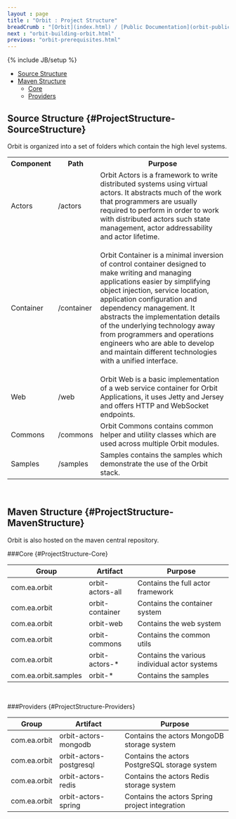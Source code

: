 ```yaml
---
layout : page
title : "Orbit : Project Structure"
breadCrumb : "[Orbit](index.html) / [Public Documentation](orbit-public-documentation.html) / [Getting Started](orbit-getting-started.html)"
next : "orbit-building-orbit.html"
previous: "orbit-prerequisites.html"
---
```

{% include JB/setup %}



-  [Source Structure](#ProjectStructure-SourceStructure)
-  [Maven Structure](#ProjectStructure-MavenStructure)
    -  [Core](#ProjectStructure-Core)
    -  [Providers](#ProjectStructure-Providers)



Source Structure {#ProjectStructure-SourceStructure}
----------


Orbit is organized into a set of folders which contain the high level systems.


<table>
<tr><th> Component </th><th> Path </th><th> Purpose </th></tr>
<tr><td> Actors </td><td> /actors </td><td> Orbit Actors is a framework to write distributed systems using virtual actors. It abstracts much of the work that programmers are usually required to perform in order to work with distributed actors such state management, actor addressability and actor lifetime.  </td></tr>
<tr><td> Container </td><td> /container </td><td>

Orbit Container is a minimal inversion of control container designed to make writing and managing applications easier by simplifying object injection, service location, application configuration and dependency management. It abstracts the implementation details of the underlying technology away from programmers and operations engineers who are able to develop and maintain different technologies with a unified interface. 

 </td></tr>
<tr><td> Web </td><td> /web </td><td> Orbit Web is a basic implementation of a web service container for Orbit Applications, it uses Jetty and Jersey and offers HTTP and WebSocket endpoints. </td></tr>
<tr><td> Commons </td><td> /commons </td><td> Orbit Commons contains common helper and utility classes which are used across multiple Orbit modules. </td></tr>
<tr><td> Samples </td><td> /samples </td><td> Samples contains the samples which demonstrate the use of the Orbit stack. </td></tr>
</table>


 


Maven Structure {#ProjectStructure-MavenStructure}
----------


Orbit is also hosted on the maven central repository.


###Core {#ProjectStructure-Core}


| Group | Artifact | Purpose |
|-------|----------|---------|
| com.ea.orbit | orbit-actors-all | Contains the full actor framework |
| com.ea.orbit | orbit-container | Contains the container system |
| com.ea.orbit | orbit-web | Contains the web system |
| com.ea.orbit | orbit-commons | Contains the common utils |
| com.ea.orbit | orbit-actors-* | Contains the various individual actor systems |
| com.ea.orbit.samples | orbit-* | Contains the samples |


 


###Providers {#ProjectStructure-Providers}


| Group | Artifact | Purpose |
|-------|----------|---------|
| com.ea.orbit | orbit-actors-mongodb | Contains the actors MongoDB storage system |
| com.ea.orbit | orbit-actors-postgresql | Contains the actors PostgreSQL storage system |
| com.ea.orbit | orbit-actors-redis | Contains the actors Redis storage system |
| com.ea.orbit | orbit-actors-spring | Contains the actors Spring project integration |


